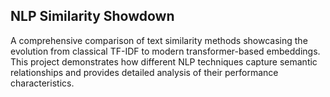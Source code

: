 ## NLP Similarity Showdown

A comprehensive comparison of text similarity methods showcasing the evolution from classical TF-IDF to modern transformer-based embeddings. This project demonstrates how different NLP techniques capture semantic relationships and provides detailed analysis of their performance characteristics.